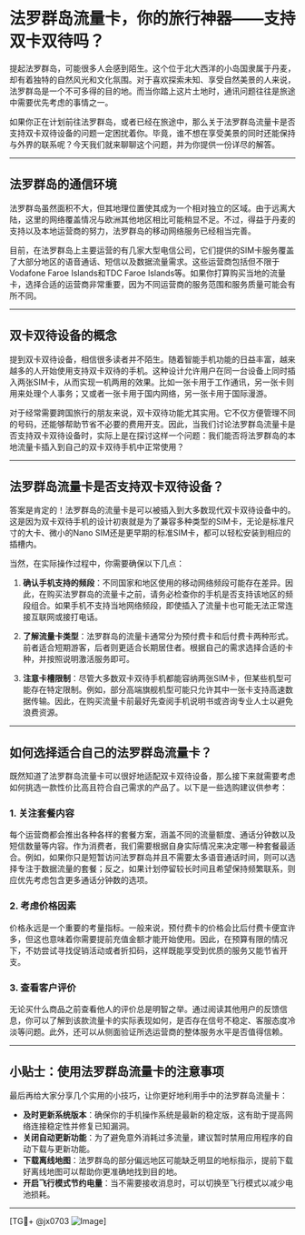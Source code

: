 # 法罗群岛流量卡，你的旅行神器——支持双卡双待吗？

提起法罗群岛，可能很多人会感到陌生。这个位于北大西洋的小岛国隶属于丹麦，却有着独特的自然风光和文化氛围。对于喜欢探索未知、享受自然美景的人来说，法罗群岛是一个不可多得的目的地。而当你踏上这片土地时，通讯问题往往是旅途中需要优先考虑的事情之一。

如果你正在计划前往法罗群岛，或者已经在旅途中，那么关于法罗群岛流量卡是否支持双卡双待设备的问题一定困扰着你。毕竟，谁不想在享受美景的同时还能保持与外界的联系呢？今天我们就来聊聊这个问题，并为你提供一份详尽的解答。

---

## 法罗群岛的通信环境

法罗群岛虽然面积不大，但其地理位置使其成为一个相对独立的区域。由于远离大陆，这里的网络覆盖情况与欧洲其他地区相比可能稍显不足。不过，得益于丹麦的支持以及本地运营商的努力，法罗群岛的移动网络服务已经相当完善。

目前，在法罗群岛上主要运营的有几家大型电信公司，它们提供的SIM卡服务覆盖了大部分地区的语音通话、短信以及数据流量需求。这些运营商包括但不限于Vodafone Faroe Islands和TDC Faroe Islands等。如果你打算购买当地的流量卡，选择合适的运营商非常重要，因为不同运营商的服务范围和服务质量可能会有所不同。

---

## 双卡双待设备的概念

提到双卡双待设备，相信很多读者并不陌生。随着智能手机功能的日益丰富，越来越多的人开始使用支持双卡双待的手机。这种设计允许用户在同一台设备上同时插入两张SIM卡，从而实现一机两用的效果。比如一张卡用于工作通讯，另一张卡则用来处理个人事务；又或者一张卡用于国内网络，另一张卡用于国际漫游。

对于经常需要跨国旅行的朋友来说，双卡双待功能尤其实用。它不仅方便管理不同的号码，还能够帮助节省不必要的费用开支。因此，当我们讨论法罗群岛流量卡是否支持双卡双待设备时，实际上是在探讨这样一个问题：我们能否将法罗群岛的本地流量卡插入到自己的双卡双待手机中正常使用？

---

## 法罗群岛流量卡是否支持双卡双待设备？

答案是肯定的！法罗群岛的流量卡是可以被插入到大多数现代双卡双待设备中的。这是因为双卡双待手机的设计初衷就是为了兼容多种类型的SIM卡，无论是标准尺寸的大卡、微小的Nano SIM还是更早期的标准SIM卡，都可以轻松安装到相应的插槽内。

当然，在实际操作过程中，你需要确保以下几点：

1. **确认手机支持的频段**：不同国家和地区使用的移动网络频段可能存在差异。因此，在购买法罗群岛的流量卡之前，请务必检查你的手机是否支持该地区的频段组合。如果手机不支持当地网络频段，即使插入了流量卡也可能无法正常连接互联网或接打电话。
   
2. **了解流量卡类型**：法罗群岛的流量卡通常分为预付费卡和后付费卡两种形式。前者适合短期游客，后者则更适合长期居住者。根据自己的需求选择合适的卡种，并按照说明激活服务即可。

3. **注意卡槽限制**：尽管大多数双卡双待手机都能容纳两张SIM卡，但某些机型可能存在特定限制。例如，部分高端旗舰机型可能只允许其中一张卡支持高速数据传输。因此，在购买流量卡前最好先查阅手机说明书或咨询专业人士以避免浪费资源。

---

## 如何选择适合自己的法罗群岛流量卡？

既然知道了法罗群岛流量卡可以很好地适配双卡双待设备，那么接下来就需要考虑如何挑选一款性价比高且符合自己需求的产品了。以下是一些选购建议供参考：

### 1. 关注套餐内容
每个运营商都会推出各种各样的套餐方案，涵盖不同的流量额度、通话分钟数以及短信数量等内容。作为消费者，我们需要根据自身实际情况来决定哪一种套餐最适合。例如，如果你只是短暂访问法罗群岛并且不需要太多语音通话时间，则可以选择专注于数据流量的套餐；反之，如果计划停留较长时间且希望保持频繁联系，则应优先考虑包含更多通话分钟数的选项。

### 2. 考虑价格因素
价格永远是一个重要的考量指标。一般来说，预付费卡的价格会比后付费卡便宜许多，但这也意味着你需要提前充值金额才能开始使用。因此，在预算有限的情况下，不妨尝试寻找促销活动或者折扣码，这样既能享受到优质的服务又能节省开支。

### 3. 查看客户评价
无论买什么商品之前查看他人的评价总是明智之举。通过阅读其他用户的反馈信息，你可以了解到该款流量卡的实际表现如何，是否存在信号不稳定、客服态度冷淡等问题。此外，还可以从侧面验证所选运营商的整体服务水平是否值得信赖。

---

## 小贴士：使用法罗群岛流量卡的注意事项

最后再给大家分享几个实用的小技巧，让你更好地利用手中的法罗群岛流量卡：

- **及时更新系统版本**：确保你的手机操作系统是最新的稳定版，这有助于提高网络连接稳定性并修复已知漏洞。
- **关闭自动更新功能**：为了避免意外消耗过多流量，建议暂时禁用应用程序的自动下载与更新功能。
- **下载离线地图**：法罗群岛的部分偏远地区可能缺乏明显的地标指示，提前下载好离线地图可以帮助你更准确地找到目的地。
- **开启飞行模式节约电量**：当不需要接收消息时，可以切换至飞行模式以减少电池损耗。

---

[TG💪+ @jx0703 ![Image](https://github.com/user-attachments/assets/dbca1d08-cadb-493c-b0ec-ad6f7a83f270)]